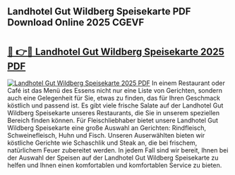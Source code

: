 ## Landhotel Gut Wildberg Speisekarte PDF Download Online 2025 CGEVF

# <h2><a href="http://gcbnaw.nevu.top/?p=Landhotel+Gut+Wildberg+Speisekarte">🔗 👉🔴 Landhotel Gut Wildberg Speisekarte 2025 PDF</a></h2>

[![Landhotel Gut Wildberg Speisekarte 2025 PDF](https://i.imgur.com/dBaPXMq.png)](http://gcbnaw.nevu.top/?p=Landhotel+Gut+Wildberg+Speisekarte)
In einem Restaurant oder Café ist das Menü des Essens nicht nur eine Liste von Gerichten, sondern auch eine Gelegenheit für Sie, etwas zu finden, das für Ihren Geschmack köstlich und passend ist. Es gibt viele frische Salate auf der Landhotel Gut Wildberg Speisekarte unseres Restaurants, die Sie in unserem speziellen Bereich finden können. Für Fleischliebhaber bietet unsere Landhotel Gut Wildberg Speisekarte eine große Auswahl an Gerichten: Rindfleisch, Schweinefleisch, Huhn und Fisch. Unseren Auserwählten bieten wir köstliche Gerichte wie Schaschlik und Steak an, die bei frischem, natürlichem Feuer zubereitet werden. In jedem Fall sind wir bereit, Ihnen bei der Auswahl der Speisen auf der Landhotel Gut Wildberg Speisekarte zu helfen und Ihnen einen komfortablen und komfortablen Service zu bieten.
